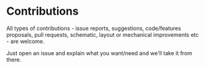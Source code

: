 # Contributions

All types of contributions - issue reports, suggestions, code/features proposals, pull requests, schematic, layout or mechanical improvements etc - are welcome.

Just open an issue and explain what you want/need and we'll take it from there.

